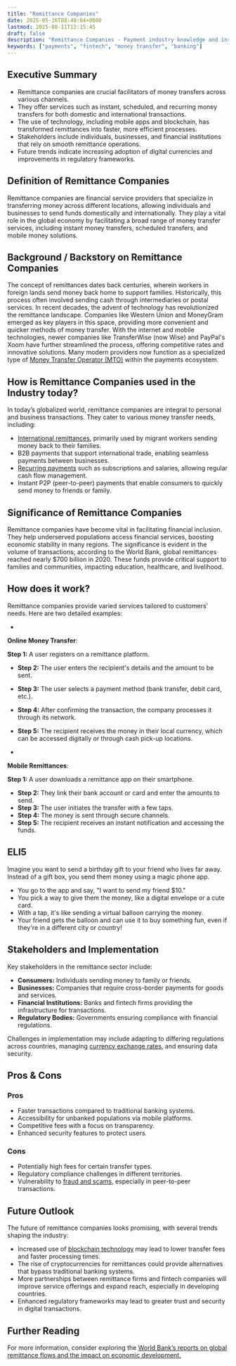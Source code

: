```yaml
---
title: "Remittance Companies"
date: 2025-05-16T08:49:04+0000
lastmod: 2025-08-11T12:15:45
draft: false
description: "Remittance Companies - Payment industry knowledge and insights"
keywords: ["payments", "fintech", "money transfer", "banking"]
---
```


## Executive Summary

- Remittance companies are crucial facilitators of money transfers across various channels.
- They offer services such as instant, scheduled, and recurring money transfers for both domestic and international transactions.
- The use of technology, including mobile apps and blockchain, has transformed remittances into faster, more efficient processes.
- Stakeholders include individuals, businesses, and financial institutions that rely on smooth remittance operations.
- Future trends indicate increasing adoption of digital currencies and improvements in regulatory frameworks.

## Definition of Remittance Companies
Remittance companies are financial service providers that specialize in transferring money across different locations, allowing individuals and businesses to send funds domestically and internationally. They play a vital role in the global economy by facilitating a broad range of money transfer services, including instant money transfers, scheduled transfers, and mobile money solutions.

## Background / Backstory on Remittance Companies
The concept of remittances dates back centuries, wherein workers in foreign lands send money back home to support families. Historically, this process often involved sending cash through intermediaries or postal services. In recent decades, the advent of technology has revolutionized the remittance landscape. Companies like Western Union and MoneyGram emerged as key players in this space, providing more convenient and quicker methods of money transfer. With the internet and mobile technologies, newer companies like TransferWise (now Wise) and PayPal's Xoom have further streamlined the process, offering competitive rates and innovative solutions. Many modern providers now function as a specialized type of [Money Transfer Operator (MTO)](https://faisalkhanllc.xyz/resources/payments-wiki/money-transfer-operator-mto/) within the payments ecosystem.

## How is Remittance Companies used in the Industry today?
In today’s globalized world, remittance companies are integral to personal and business transactions. They cater to various money transfer needs, including:

- [International remittances](https://faisalkhanllc.xyz/resources/payments-wiki/cross-border-money-transfer/), primarily used by migrant workers sending money back to their families.
- B2B payments that support international trade, enabling seamless payments between businesses.
- [Recurring payments](https://faisalkhanllc.xyz/resources/payments-wiki/recurring-payments/) such as subscriptions and salaries, allowing regular cash flow management.
- Instant P2P (peer-to-peer) payments that enable consumers to quickly send money to friends or family.

## Significance of Remittance Companies
Remittance companies have become vital in facilitating financial inclusion. They help underserved populations access financial services, boosting economic stability in many regions. The significance is evident in the volume of transactions; according to the World Bank, global remittances reached nearly $700 billion in 2020. These funds provide critical support to families and communities, impacting education, healthcare, and livelihood.

## How does it work?
Remittance companies provide varied services tailored to customers’ needs. Here are two detailed examples:

- 
**Online Money Transfer**:

**Step 1:** A user registers on a remittance platform.
- **Step 2:** The user enters the recipient's details and the amount to be sent.
- **Step 3:** The user selects a payment method (bank transfer, debit card, etc.).
- **Step 4:** After confirming the transaction, the company processes it through its network.
- **Step 5:** The recipient receives the money in their local currency, which can be accessed digitally or through cash pick-up locations.

- 
**Mobile Remittances**:

**Step 1:** A user downloads a remittance app on their smartphone.
- **Step 2:** They link their bank account or card and enter the amounts to send.
- **Step 3:** The user initiates the transfer with a few taps.
- **Step 4:** The money is sent through secure channels.
- **Step 5:** The recipient receives an instant notification and accessing the funds.

## ELI5
Imagine you want to send a birthday gift to your friend who lives far away. Instead of a gift box, you send them money using a magic phone app.

- You go to the app and say, "I want to send my friend $10."
- You pick a way to give them the money, like a digital envelope or a cute card.
- With a tap, it's like sending a virtual balloon carrying the money.
- Your friend gets the balloon and can use it to buy something fun, even if they're in a different city or country!

## Stakeholders and Implementation
Key stakeholders in the remittance sector include:

- **Consumers:** Individuals sending money to family or friends.
- **Businesses:** Companies that require cross-border payments for goods and services.
- **Financial Institutions:** Banks and fintech firms providing the infrastructure for transactions.
- **Regulatory Bodies:** Governments ensuring compliance with financial regulations.

Challenges in implementation may include adapting to differing regulations across countries, managing [currency exchange rates](https://faisalkhanllc.xyz/resources/payments-wiki/currency-exchange/), and ensuring data security.

## Pros & Cons
### Pros

- Faster transactions compared to traditional banking systems.
- Accessibility for unbanked populations via mobile platforms.
- Competitive fees with a focus on transparency.
- Enhanced security features to protect users.

### Cons

- Potentially high fees for certain transfer types.
- Regulatory compliance challenges in different territories.
- Vulnerability to [fraud and scams](https://faisalkhanllc.xyz/resources/payments-wiki/fraud/), especially in peer-to-peer transactions.

## Future Outlook
The future of remittance companies looks promising, with several trends shaping the industry:

- Increased use of [blockchain technology](https://faisalkhanllc.xyz/resources/payments-wiki/blockchain-technology/) may lead to lower transfer fees and faster processing times.
- The rise of cryptocurrencies for remittances could provide alternatives that bypass traditional banking systems.
- More partnerships between remittance firms and fintech companies will improve service offerings and expand reach, especially in developing countries.
- Enhanced regulatory frameworks may lead to greater trust and security in digital transactions.

## Further Reading
For more information, consider exploring the [World Bank’s reports on global remittance flows and the impact on economic development.](https://www.worldbank.org/en/topic/migration/overview)